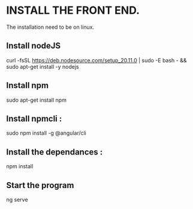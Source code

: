 # INSTALL THE FRONT END.

The installation need to be on linux.

## Install nodeJS

curl -fsSL https://deb.nodesource.com/setup_20.11.0 | sudo -E bash - &&\
sudo apt-get install -y nodejs

## Install npm

sudo apt-get install npm

## Install npmcli : 

sudo npm install -g @angular/cli

## Install the dependances : 
npm install

## Start the program

ng serve


